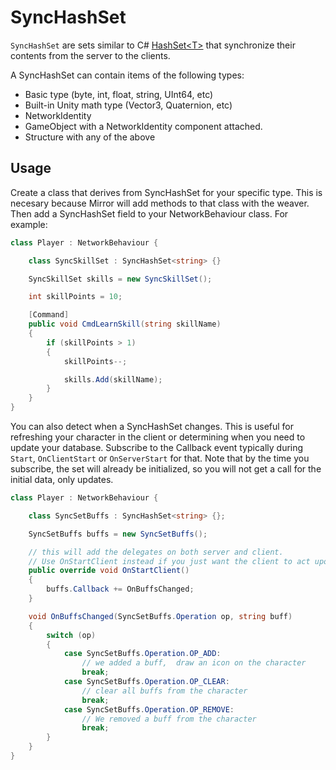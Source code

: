 # SyncHashSet

`SyncHashSet` are sets similar to C# [HashSet\<T\>](https://docs.microsoft.com/en-us/dotnet/api/system.collections.generic.hashset-1) that synchronize their contents from the server to the clients.

A SyncHashSet can contain items of the following types:

-   Basic type (byte, int, float, string, UInt64, etc)
-   Built-in Unity math type (Vector3, Quaternion, etc)
-   NetworkIdentity
-   GameObject with a NetworkIdentity component attached.
-   Structure with any of the above

## Usage

Create a class that derives from SyncHashSet<T> for your specific type.  This is necesary because Mirror will add methods to that class with the weaver.  Then add a SyncHashSet field to your NetworkBehaviour class.   For example:

```cs
class Player : NetworkBehaviour {

    class SyncSkillSet : SyncHashSet<string> {}

    SyncSkillSet skills = new SyncSkillSet();

    int skillPoints = 10;

    [Command]
    public void CmdLearnSkill(string skillName)
    {
        if (skillPoints > 1)
        {
            skillPoints--;

            skills.Add(skillName);
        }
    }
}
```

You can also detect when a SyncHashSet changes.  This is useful for refreshing your character in the client or determining when you need to update your database.  Subscribe to the Callback event typically during `Start`,  `OnClientStart` or `OnServerStart` for that.   Note that by the time you subscribe,  the set will already be initialized,  so you will not get a call for the initial data, only updates.

```cs
class Player : NetworkBehaviour {

    class SyncSetBuffs : SyncHashSet<string> {};

    SyncSetBuffs buffs = new SyncSetBuffs();

    // this will add the delegates on both server and client.
    // Use OnStartClient instead if you just want the client to act upon updates
    public override void OnStartClient()
    {
        buffs.Callback += OnBuffsChanged;
    }

    void OnBuffsChanged(SyncSetBuffs.Operation op, string buff)
    {
        switch (op) 
        {
            case SyncSetBuffs.Operation.OP_ADD:
                // we added a buff,  draw an icon on the character
                break;
            case SyncSetBuffs.Operation.OP_CLEAR:
                // clear all buffs from the character
                break;
            case SyncSetBuffs.Operation.OP_REMOVE:
                // We removed a buff from the character
                break;
        }
    }
}
```
